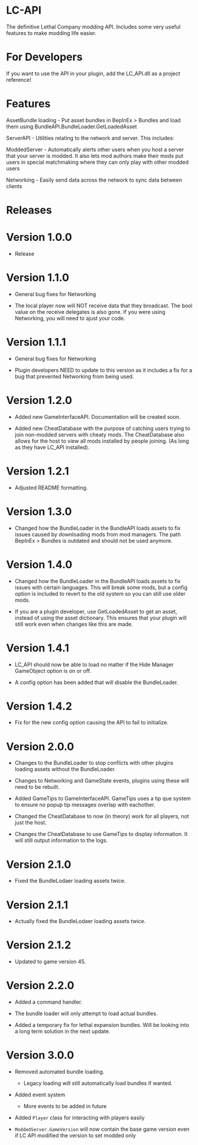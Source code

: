# LC-API
The definitive Lethal Company modding API. Includes some very useful features to make modding life easier.

# For Developers
If you want to use the API in your plugin, add the LC_API.dll as a project reference!

# Features
AssetBundle loading - Put asset bundles in BepInEx > Bundles and load them using BundleAPI.BundleLoader.GetLoadedAsset

ServerAPI - Utilities relating to the network and server. This includes:

ModdedServer - Automatically alerts other users when you host a server that your server is modded. 
It also lets mod authors make their mods put users in special matchmaking where they can only play with other modded users

Networking - Easily send data across the network to sync data between clients

# Releases

# Version 1.0.0
- Release

# Version 1.1.0
- General bug fixes for Networking

- The local player now will NOT receive data that they broadcast. The bool value on the receive delegates is also gone. If you were using Networking, you will need to ajust your code.

# Version 1.1.1
- General bug fixes for Networking

- Plugin developers NEED to update to this version as it includes a fix for a bug that prevented Networking from being used.

# Version 1.2.0
- Added new GameInterfaceAPI. Documentation will be created soon.

- Added new CheatDatabase with the purpose of catching users trying to join non-modded servers with cheaty mods. The CheatDatabase also allows for the host to view all mods installed by people joining. (As long as they have LC_API installed).

# Version 1.2.1
- Adjusted README formatting.

# Version 1.3.0
- Changed how the BundleLoader in the BundleAPI loads assets to fix issues caused by downloading mods from mod managers. The path BepInEx > Bundles is outdated and should not be used anymore.

# Version 1.4.0
- Changed how the BundleLoader in the BundleAPI loads assets to fix issues with certain languages. This will break some mods, but a config option is included to revert to the old system so you can still use older mods.

- If you are a plugin developer, use GetLoadedAsset to get an asset, instead of using the asset dictionary. This ensures that your plugin will still work even when changes like this are made.

# Version 1.4.1
- LC_API should now be able to load no matter if the Hide Manager GameObject option is on or off.

- A config option has been added that will disable the BundleLoader.

# Version 1.4.2
- Fix for the new config option causing the API to fail to initialize.

# Version 2.0.0
- Changes to the BundleLoader to stop conflicts with other plugins loading assets without the BundleLoader.

- Changes to Networking and GameState events, plugins using these will need to be rebuilt.

- Added GameTips to GameInterfaceAPI. GameTips uses a tip que system to ensure no popup tip messages overlap with eachother.

- Changed the CheatDatabase to now (in theory) work for all players, not just the host.

- Changes the CheatDatabase to use GameTips to display information. It will still output information to the logs.

# Version 2.1.0
- Fixed the BundleLodaer loading assets twice.

# Version 2.1.1
- Actually fixed the BundleLodaer loading assets twice.

# Version 2.1.2
- Updated to game version 45.

# Version 2.2.0
- Added a command handler.

- The bundle loader will only attempt to load actual bundles.

- Added a temporary fix for lethal expansion bundles. Will be looking into a long term solution in the next update.

# Version 3.0.0
- Removed automated bundle loading.
  - Legacy loading will still automatically load bundles if wanted.

- Added event system
  - More events to be added in future

- Added `Player` class for interacting with players easily

- `ModdedServer.GameVersion` will now contain the base game version even if LC API modified the version to set modded only